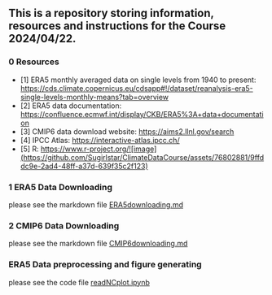 ## This is a repository storing information, resources and instructions for the Course 2024/04/22.

### 0 Resources
* [1] ERA5 monthly averaged data on single levels from 1940 to present: https://cds.climate.copernicus.eu/cdsapp#!/dataset/reanalysis-era5-single-levels-monthly-means?tab=overview
* [2] ERA5 data documentation: https://confluence.ecmwf.int/display/CKB/ERA5%3A+data+documentation
* [3] CMIP6 data download website: https://aims2.llnl.gov/search
* [4] IPCC Atlas: https://interactive-atlas.ipcc.ch/
* [5] R: https://www.r-project.org/![image](https://github.com/Sugirlstar/ClimateDataCourse/assets/76802881/9ffddc9e-2ad4-48ff-a37d-639f35c2f123)


### 1 ERA5 Data Downloading
please see the markdown file [ERA5downloading.md](https://github.com/Sugirlstar/ClimateDataCourse/blob/main/ERA5downloading.md)

### 2 CMIP6 Data Downloading
please see the markdown file [CMIP6downloading.md](https://github.com/Sugirlstar/ClimateDataCourse/blob/main/CMIP6downloading.md)

### ERA5 Data preprocessing and figure generating
please see the code file [readNCplot.ipynb](https://github.com/Sugirlstar/ClimateDataCourse/blob/main/readNCplot.ipynb)

